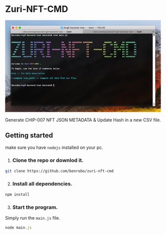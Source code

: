 # Zuri-NFT-CMD

![image](https://raw.githubusercontent.com/Benrobo/zuri-nft-cmd/main/zuri-cmd.png)

Generate CHIP-007 NFT JSON METADATA & Update Hash in a new CSV file.

## Getting started

make sure you have `nodejs` installed on your pc.

1. ### Clone the repo or downlod it.
```sh
git clone https://github.com/benrobo/zuri-nft-cmd
```

2. ### Install all dependencies.
```sh
npm install
```

3. ### Start the program.

Simply run the `main.js` file.

```js
node main.js
```